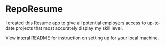 # RepoResume
I created this Resume app to give all potential employers access to up-to-date projects that most accurately display my skill level.

View interal README for instruction on setting up for your local machine.
